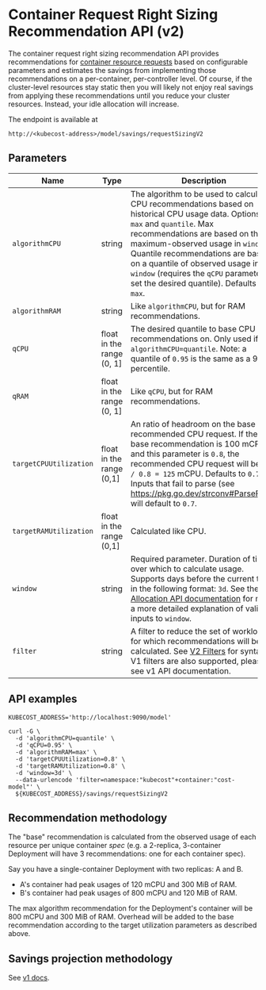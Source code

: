 Container Request Right Sizing Recommendation API (v2)
==================================

The container request right sizing recommendation API provides recommendations
for [container resource
requests](https://kubernetes.io/docs/concepts/configuration/manage-resources-containers/)
based on configurable parameters and estimates the savings from implementing
those recommendations on a per-container, per-controller level. Of course, if
the cluster-level resources stay static then you will likely not enjoy real
savings from applying these recommendations until you reduce your cluster
resources. Instead, your idle allocation will increase.

The endpoint is available at
```
http://<kubecost-address>/model/savings/requestSizingV2
```


## Parameters

| Name | Type | Description |
|------|------|-------------|
| `algorithmCPU` | string | The algorithm to be used to calculate CPU recommendations based on historical CPU usage data. Options are `max` and `quantile`. Max recommendations are based on the maximum-observed usage in `window`. Quantile recommendations are based on a quantile of observed usage in `window` (requires the `qCPU` parameter to set the desired quantile). Defaults to `max`.
| `algorithmRAM` | string | Like `algorithmCPU`, but for RAM recommendations.
| `qCPU` | float in the range (0, 1] | The desired quantile to base CPU recommendations on. Only used if `algorithmCPU=quantile`. Note: a quantile of `0.95` is the same as a 95th percentile.
| `qRAM` | float in the range (0, 1] | Like `qCPU`, but for RAM recommendations.
| `targetCPUUtilization` | float in the range (0,1] | An ratio of headroom on the base recommended CPU request. If the base recommendation is 100 mCPU and this parameter is `0.8`, the recommended CPU request will be `100 / 0.8 = 125` mCPU. Defaults to `0.7`. Inputs that fail to parse (see https://pkg.go.dev/strconv#ParseFloat) will default to `0.7`.|
| `targetRAMUtilization` | float in the range (0,1] | Calculated like CPU. |
| `window` | string | Required parameter. Duration of time over which to calculate usage. Supports days before the current time in the following format: `3d`. See the [Allocation API documentation](https://github.com/kubecost/docs/blob/main/allocation.md#querying) for more a more detailed explanation of valid inputs to `window`. |
| `filter` | string | A filter to reduce the set of workloads for which recommendations will be calculated. See [V2 Filters](https://github.com/kubecost/docs/blob/main/filteres-v2.md) for syntax. V1 filters are also supported, please see v1 API documentation. |


## API examples

```
KUBECOST_ADDRESS='http://localhost:9090/model'

curl -G \
  -d 'algorithmCPU=quantile' \
  -d 'qCPU=0.95' \
  -d 'algorithmRAM=max' \
  -d 'targetCPUUtilization=0.8' \
  -d 'targetRAMUtilization=0.8' \
  -d 'window=3d' \
  --data-urlencode 'filter=namespace:"kubecost"+container:"cost-model"' \
  ${KUBECOST_ADDRESS}/savings/requestSizingV2
```

## Recommendation methodology

The "base" recommendation is calculated from the observed usage of each
resource per unique container _spec_ (e.g. a 2-replica, 3-container Deployment
will have 3 recommendations: one for each container spec).

Say you have a single-container Deployment with two replicas: A and B.
- A's container had peak usages of 120 mCPU and 300 MiB of RAM.
- B's container had peak usages of 800 mCPU and 120 MiB of RAM.

The max algorithm recommendation for the Deployment's container will be 800 mCPU and 300
MiB of RAM. Overhead will be added to the base recommendation according to the
target utilization parameters as described above.

## Savings projection methodology

See [v1 docs](https://github.com/kubecost/docs/blob/main/api-request-right-sizing.md#savings-projection-methodology).


<!--- {"article":"9176161195799","section":"4402829033367","permissiongroup":"1500001277122"} --->
